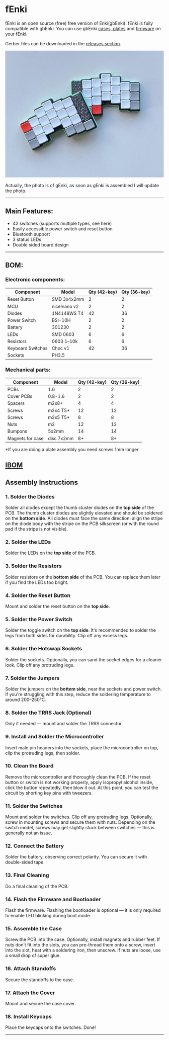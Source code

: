 # fEnki  
fEnki is an open source (free) free version of Enki(gbEnki).
fEnki is fully compatible with gbEnki. You can use gbEnki [cases, plates](https://github.com/aroum/gbEnki) and [firmware](https://github.com/aroum/zmk-gbEnki) on your fEnki.

Gerber files can be downloaded in the [releases section](https://github.com/aroum/fEnki/releases).

![Preview](https://github.com/aroum/gbEnki/raw/main/pics/gbEnki_1.jpg)  

Actually, the photo is of gEnki, as soon as gEnki is assembled I will update the photo.

---

## Main Features:  
* 42 switches (supports multiple types, see here)
* Easily accessible power switch and reset button 
* Bluetooth support
* 3 status LEDs
* Double sided board design

---
## BOM:  
### Electronic components:
| Component         | Model        | Qty (42-key) | Qty (36-key) |
| ----------------- | ------------ | ------------ | ------------ |
| Reset Button      | SMD 3x4x2mm  | 2            | 2            |
| MCU               | nice!nano v2 | 2            | 2            |
| Diodes            | 1N4148WS T4  | 42           | 36           |
| Power Switch      | BSI-10H      | 2            | 2            |
| Battery           | 301230       | 2            | 2            |
| LEDs              | SMD 0603     | 6            | 6            |
| Resistors         | 0603 1–10k   | 6            | 6            |
| Keyboard Switches | Choc v1      | 42           | 36           |
| Sockets           | PH3.5        |

### Mechanical parts:
| Component        | Model      | Qty (42-key) | Qty (36-key) |
| ---------------- | ---------- | ------------ | ------------ |
| PCBs             | 1.6        | 2            | 2            |
| Cover PCBs       | 0.8-1.6    | 2            | 2            |
| Spacers          | m2x8+      | 4            | 4            |
| Screws           | m2x4 T5*   | 12           | 12           |
| Screws           | m2x5 T5*   | 8            | 8            |
| Nuts             | m2         | 12           | 12           |
| Bumpons          | 5x2mm      | 14           | 14           |
| Magnets for case | disc 7x2mm | 8+           | 8+           |

 *If you are doing a plate assembly you need screws 1mm longer

 [IBOM](https://htmlpreview.github.io/?https://github.com/aroum/fEnki/blob/master/pcb/ibom.html)
---

## Assembly Instructions

### 1. Solder the Diodes

Solder all diodes except the thumb cluster diodes on the **top side** of the PCB. The thumb cluster diodes are slightly elevated and should be soldered on the **bottom side**.
All diodes must face the same direction: align the stripe on the diode body with the stripe on the PCB silkscreen (or with the round pad if the stripe is not visible).

### 2. Solder the LEDs

Solder the LEDs on the **top side** of the PCB.

### 3. Solder the Resistors

Solder resistors on the **bottom side** of the PCB. You can replace them later if you find the LEDs too bright.

### 4. Solder the Reset Button

Mount and solder the reset button on the **top side**.

### 5. Solder the Power Switch

Solder the toggle switch on the **top side**. It's recommended to solder the legs from both sides for durability. Clip off any excess legs.

### 6. Solder the Hotswap Sockets

Solder the sockets. Optionally, you can sand the socket edges for a cleaner look. Clip off any protruding legs.

### 7. Solder the Jumpers

Solder the jumpers on the **bottom side**, near the sockets and power switch. If you're struggling with this step, reduce the soldering temperature to around 200–250°C.

### 8. Solder the TRRS Jack (Optional)

Only if needed — mount and solder the TRRS connector.

### 9. Install and Solder the Microcontroller

Insert male pin headers into the sockets, place the microcontroller on top, clip the protruding legs, then solder.

### 10. Clean the Board

Remove the microcontroller and thoroughly clean the PCB.
If the reset button or switch is not working properly, apply isopropyl alcohol inside, click the button repeatedly, then blow it out.
At this point, you can test the circuit by shorting key pins with tweezers.

### 11. Solder the Switches

Mount and solder the switches. Clip off any protruding legs.
Optionally, screw in mounting screws and secure them with nuts. Depending on the switch model, screws may get slightly stuck between switches — this is generally not an issue.

### 12. Connect the Battery

Solder the battery, observing correct polarity. You can secure it with double-sided tape.

### 13. Final Cleaning

Do a final cleaning of the PCB.

### 14. Flash the Firmware and Bootloader

Flash the firmware. Flashing the bootloader is optional — it is only required to enable LED blinking during boot mode.

### 15. Assemble the Case

Screw the PCB into the case. Optionally, install magnets and rubber feet.
If nuts don’t fit into the slots, you can pre-thread them onto a screw, insert into the slot, heat with a soldering iron, then unscrew. If nuts are loose, use a small drop of super glue.

### 16. Attach Standoffs

Secure the standoffs to the case.

### 17. Attach the Cover

Mount and secure the case cover.

### 18. Install Keycaps

Place the keycaps onto the switches. Done!

---


